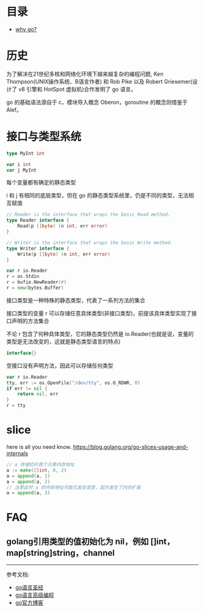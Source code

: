 目录
=================

+ [why go?](#历史)

# 历史

为了解决在21世纪多核和网络化环境下越来越复杂的编程问题, Ken Thompson(UNIX操作系统、B语言作者) 和 Rob Pike 以及 Robert Griesemer(设计了 v8 引擎和 HotSpot 虚拟机)合作发明了 go 语言。

go 的基础语法源自于 c，模块导入概念 Oberon，goroutine 的概念则借鉴于 Alef。


# 接口与类型系统

```go
type MyInt int

var i int
var j MyInt
```

每个变量都有确定的静态类型

i 和 j 有相同的底层类型，但在 go 的静态类型系统里，仍是不同的类型，无法相互赋值

```go
// Reader is the interface that wraps the basic Read method.
type Reader interface {
    Read(p []byte) (n int, err error)
}

// Writer is the interface that wraps the basic Write method.
type Writer interface {
    Write(p []byte) (n int, err error)
}

var r io.Reader
r = os.Stdin
r = bufio.NewReader(r)
r = new(bytes.Buffer)
```

接口类型是一种特殊的静态类型，代表了一系列方法的集合

接口类型的变量 r 可以存储任意具体类型(非接口类型)，前提该具体类型实现了接口声明的方法集合

不论 r 包含了何种具体类型，它的静态类型仍然是 io.Reader(也就是说，变量的类型是无法改变的，这就是静态类型语言的特点)

```go
interface{}
```

空接口没有声明方法，因此可以存储任何类型


```go
var r io.Reader
tty, err := os.OpenFile("/dev/tty", os.O_RDWR, 0)
if err != nil {
    return nil, err
}
r = tty
```

# slice

here is all you need know. https://blog.golang.org/go-slices-usage-and-internals 

```go
// a 存储切片首个元素内存地址
a := make([]int, 0, 2)
a = append(a, 1)
a = append(a, 2)
// 注意此时 a 的内存地址可能已发生改变，因为发生了内存扩容
a = append(a, 3)
```

# FAQ

## golang引用类型的值初始化为 nil，例如 []int， map[string]string，channel




















---------

参考文档:

+ [go语言圣经](https://yar999.gitbooks.io/gopl-zh/content/)
+ [go语言高级编程](https://github.com/chai2010/advanced-go-programming-book)
+ [go官方博客](https://blog.golang.org/index)
